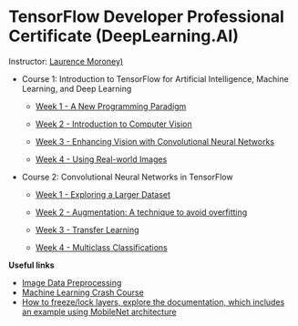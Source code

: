 
# TensorFlow Developer Professional Certificate (DeepLearning.AI)

Instructor: [Laurence Moroney)](https://www.coursera.org/professional-certificates/tensorflow-in-practice)

- Course 1: Introduction to TensorFlow for Artificial Intelligence, Machine Learning, and Deep Learning
  - [Week 1 - A New Programming Paradigm](https://github.com/skhazaei/TensorFlow-repo/tree/master/TensorFlow%20Developer%20Professional%20Certificate/01.%20Introduction%20To%20TensorFlow%20Coursera/Week1%20-%20A%20New%20Programming%20Paradigm)
  
  - [Week 2 - Introduction to Computer Vision](https://github.com/skhazaei/TensorFlow-repo/tree/master/TensorFlow%20Developer%20Professional%20Certificate/01.%20Introduction%20To%20TensorFlow%20Coursera/Week2%20-%20Introduction%20to%20Computer%20Vision)
  
  - [Week 3 - Enhancing Vision with Convolutional Neural Networks](https://github.com/skhazaei/TensorFlow-repo/tree/master/TensorFlow%20Developer%20Professional%20Certificate/01.%20Introduction%20To%20TensorFlow%20Coursera/Week3%20-%20Enhancing%20Vision%20with%20Convolutional%20Neural%20Networks)
  
  - [Week 4 - Using Real-world Images](https://github.com/skhazaei/TensorFlow-repo/tree/master/TensorFlow%20Developer%20Professional%20Certificate/01.%20Introduction%20To%20TensorFlow%20Coursera/Week4%20-%20Using%20Real-world%20Images)

- Course 2: Convolutional Neural Networks in TensorFlow
  - [Week 1 - Exploring a Larger Dataset](https://github.com/skhazaei/TensorFlow-repo/tree/master/TensorFlow%20Developer%20Professional%20Certificate/02.%20Convolutional%20Neural%20Networks%20in%20TensorFlow/Week1%20-%20Exploring%20a%20Larger%20Dataset)
 
  - [Week 2 - Augmentation: A technique to avoid overfitting](https://github.com/skhazaei/TensorFlow-repo/tree/master/TensorFlow%20Developer%20Professional%20Certificate/02.%20Convolutional%20Neural%20Networks%20in%20TensorFlow/Week2%20-%20Augmentation:%20A%20technique%20to%20avoid%20overfitting)
 
  - [Week 3 - Transfer Learning](https://github.com/skhazaei/TensorFlow-repo/tree/master/TensorFlow%20Developer%20Professional%20Certificate/02.%20Convolutional%20Neural%20Networks%20in%20TensorFlow/Week3%20-%20Transfer%20Learning)
 
  - [Week 4 - Multiclass Classifications](https://github.com/skhazaei/TensorFlow-repo/tree/master/TensorFlow%20Developer%20Professional%20Certificate/02.%20Convolutional%20Neural%20Networks%20in%20TensorFlow/Week4%20-%20Multiclass%20Classifications)



**Useful links**

- [Image Data Preprocessing](https://keras.io/preprocessing/image)
- [Machine Learning Crash Course](https://developers.google.com/machine-learning/crash-course/validation/check-your-intuition)
- [How to freeze/lock layers, explore the documentation, which includes an example using MobileNet architecture](https://www.tensorflow.org/tutorials/images/transfer_learning)
